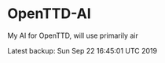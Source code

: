 # OpenTTD-AI
My AI for OpenTTD, will use primarily air

Latest backup: Sun Sep 22 16:45:01 UTC 2019

